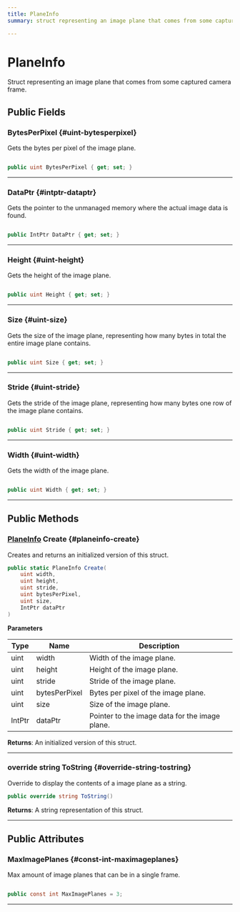 ```yaml
---
title: PlaneInfo
summary: struct representing an image plane that comes from some captured camera frame. 

---
```


# PlaneInfo




Struct representing an image plane that comes from some captured camera frame.   





## Public Fields

### BytesPerPixel {#uint-bytesperpixel}

Gets the bytes per pixel of the image plane. 

```csharp

public uint BytesPerPixel { get; set; }

```






-----------

### DataPtr {#intptr-dataptr}

Gets the pointer to the unmanaged memory where the actual image data is found. 

```csharp

public IntPtr DataPtr { get; set; }

```






-----------

### Height {#uint-height}

Gets the height of the image plane. 

```csharp

public uint Height { get; set; }

```






-----------

### Size {#uint-size}

Gets the size of the image plane, representing how many bytes in total the entire image plane contains. 

```csharp

public uint Size { get; set; }

```






-----------

### Stride {#uint-stride}

Gets the stride of the image plane, representing how many bytes one row of the image plane contains. 

```csharp

public uint Stride { get; set; }

```






-----------

### Width {#uint-width}

Gets the width of the image plane. 

```csharp

public uint Width { get; set; }

```






-----------

## Public Methods

### [PlaneInfo](/versioned_docs/version-03-Jan-2023/unity-api/api/UnityEngine.XR.MagicLeap/MLWebRTC/VideoSink/Frame/UnityEngine.XR.MagicLeap.MLWebRTC.VideoSink.Frame.PlaneInfo.md) Create {#planeinfo-create}

Creates and returns an initialized version of this struct. 

```csharp
public static PlaneInfo Create(
    uint width,
    uint height,
    uint stride,
    uint bytesPerPixel,
    uint size,
    IntPtr dataPtr
)
```


**Parameters**

| Type | Name  | Description  | 
|--|--|--|
| uint |width|Width of the image plane.|
| uint |height|Height of the image plane.|
| uint |stride|Stride of the image plane.|
| uint |bytesPerPixel|Bytes per pixel of the image plane.|
| uint |size|Size of the image plane.|
| IntPtr |dataPtr|Pointer to the image data for the image plane.|






**Returns**: An initialized version of this struct.



-----------

### override string ToString {#override-string-tostring}

Override to display the contents of a image plane as a string. 

```csharp
public override string ToString()
```






**Returns**: A string representation of this struct.



-----------

## Public Attributes

### MaxImagePlanes {#const-int-maximageplanes}

Max amount of image planes that can be in a single frame. 

```csharp

public const int MaxImagePlanes = 3;

```






-----------

